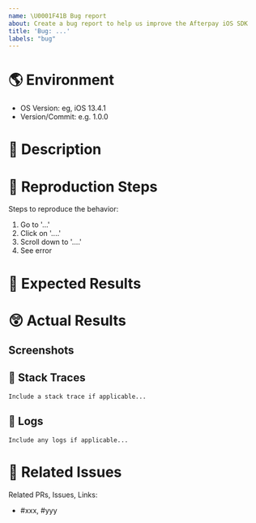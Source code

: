 ```yaml
---
name: \U0001F41B Bug report
about: Create a bug report to help us improve the Afterpay iOS SDK
title: 'Bug: ...'
labels: "bug"
---
```

# 🌎 Environment

 - OS Version: eg, iOS 13.4.1
 - Version/Commit: e.g. 1.0.0

# 💬 Description

<!--
Please provide a clear and concise description of what the bug is.
-->

# 🦶 Reproduction Steps

<!-- 
Please provide detailed instructions on how to reproduce the issue.  Include code if necessary.
-->

Steps to reproduce the behavior:
1. Go to '...'
2. Click on '....'
3. Scroll down to '....'
4. See error

# 🤔 Expected Results

<!--
Please provide a clear and concise description of what you expected to happen.
-->

# 😲 Actual Results

<!-- 
Please provide a clear and concise description of what actually happened.
-->

## Screenshots

<!--
If applicable, add screenshots to help explain your problem.
-->

## 📄 Stack Traces

```
Include a stack trace if applicable...
```

## 🌳 Logs

```
Include any logs if applicable...
```

# 🤝 Related Issues

<!--
Please provide references to any thing you think is related to this issue. Include other PRs, Issues or links to things such as Stack Overflow posts, etc.
-->

Related PRs, Issues, Links:
- #xxx, #yyy

